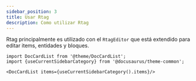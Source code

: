```yaml
---
sidebar_position: 3
title: Usar Rtag
description: Como utilizar Rtag
---
```


Rtag principalmente es utilizado con el `RtagEditor` que está extendido para editar items, entidades y bloques.

```mdx-code-block
import DocCardList from '@theme/DocCardList';
import {useCurrentSidebarCategory} from '@docusaurus/theme-common';

<DocCardList items={useCurrentSidebarCategory().items}/>
```